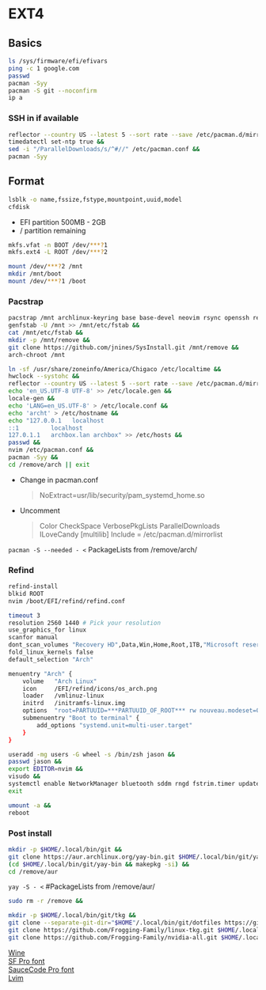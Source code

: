 # EXT4

## Basics

```zsh
ls /sys/firmware/efi/efivars
ping -c 1 google.com
passwd
pacman -Syy
pacman -S git --noconfirm
ip a
```

### SSH in if available

```zsh
reflector --country US --latest 5 --sort rate --save /etc/pacman.d/mirrorlist &&
timedatectl set-ntp true &&
sed -i "/ParallelDownloads/s/^#//" /etc/pacman.conf &&
pacman -Syy
```

## Format

```zsh
lsblk -o name,fssize,fstype,mountpoint,uuid,model
cfdisk
```

- EFI partition 500MB - 2GB
- / partition remaining

```zsh
mkfs.vfat -n BOOT /dev/***?1
mkfs.ext4 -L ROOT /dev/***?2

mount /dev/***?2 /mnt
mkdir /mnt/boot
mount /dev/***?1 /boot
```

### Pacstrap

```zsh
pacstrap /mnt archlinux-keyring base base-devel neovim rsync openssh reflector git &&
genfstab -U /mnt >> /mnt/etc/fstab &&
cat /mnt/etc/fstab &&
mkdir -p /mnt/remove &&
git clone https://github.com/jnines/SysInstall.git /mnt/remove &&
arch-chroot /mnt
```

```zsh
ln -sf /usr/share/zoneinfo/America/Chigaco /etc/localtime &&
hwclock --systohc &&
reflector --country US --latest 5 --sort rate --save /etc/pacman.d/mirrorlist &&
echo 'en_US.UTF-8 UTF-8' >> /etc/locale.gen &&
locale-gen &&
echo 'LANG=en_US.UTF-8' > /etc/locale.conf &&
echo 'archt' > /etc/hostname &&
echo "127.0.0.1   localhost
::1         localhost
127.0.1.1   archbox.lan archbox" >> /etc/hosts &&
passwd &&
nvim /etc/pacman.conf &&
pacman -Syy &&
cd /remove/arch || exit
```

- Change in pacman.conf
  > NoExtract=usr/lib/security/pam_systemd_home.so
- Uncomment
  > Color
  > CheckSpace
  > VerbosePkgLists
  > ParallelDownloads
  > ILoveCandy
  > [multilib]
  > Include = /etc/pacman.d/mirrorlist

`pacman -S --needed - <`
PackageLists from /remove/arch/

### Refind

```zsh
refind-install
blkid ROOT
nvim /boot/EFI/refind/refind.conf
```

```zsh
timeout 3
resolution 2560 1440 # Pick your resolution
use_graphics_for linux
scanfor manual
dont_scan_volumes "Recovery HD",Data,Win,Home,Root,1TB,"Microsoft reserved partition"
fold_linux_kernels false
default_selection "Arch"

menuentry "Arch" {
    volume   "Arch Linux"
    icon     /EFI/refind/icons/os_arch.png
    loader   /vmlinuz-linux
    initrd   /initramfs-linux.img
    options  "root=PARTUUID=***PARTUUID_OF_ROOT*** rw nouveau.modeset=0 processor.max_cstate=5 initrd=amd-ucode.img"
    submenuentry "Boot to terminal" {
        add_options "systemd.unit=multi-user.target"
    }
}
```

```zsh
useradd -mg users -G wheel -s /bin/zsh jason &&
passwd jason &&
export EDITOR=nvim &&
visudo &&
systemctl enable NetworkManager bluetooth sddm rngd fstrim.timer updatedb.timer cups cronie avahi-daemon.service logrotate.timer paccache.timer &&
exit

umount -a &&
reboot
```

### Post install

```zsh
mkdir -p $HOME/.local/bin/git &&
git clone https://aur.archlinux.org/yay-bin.git $HOME/.local/bin/git/yay-bin &&
(cd $HOME/.local/bin/git/yay-bin && makepkg -si) &&
cd /remove/aur
```

`yay -S - <` #PackageLists from /remove/aur/

```zsh
sudo rm -r /remove &&
```

```zsh
mkdir -p $HOME/.local/bin/git/tkg &&
git clone --separate-git-dir="$HOME"/.local/bin/git/dotfiles https://github.com/jnines/dotfiles.git "$HOME"/.local/bin/git/dotf &&
git clone https://github.com/Frogging-Family/linux-tkg.git $HOME/.local/bin/git/tkg/linux-tkg &&
git clone https://github.com/Frogging-Family/nvidia-all.git $HOME/.local/bin/git/tkg/nvidia-all
```

[Wine](https://github.com/Frogging-Family/wine-tkg-git/actions/workflows/wine-arch.yml)  
[SF Pro font](https://github.com/sahibjotsaggu/San-Francisco-Pro-Fonts)  
[SauceCode Pro font](https://github.com/ryanoasis/nerd-fonts/blob/master/patched-fonts/SourceCodePro/Regular/complete/Sauce%20Code%20Pro%20Nerd%20Font%20Complete%20Mono%20Windows%20Compatible.ttf)  
[Lvim](https://www.lunarvim.org/docs/installation)
